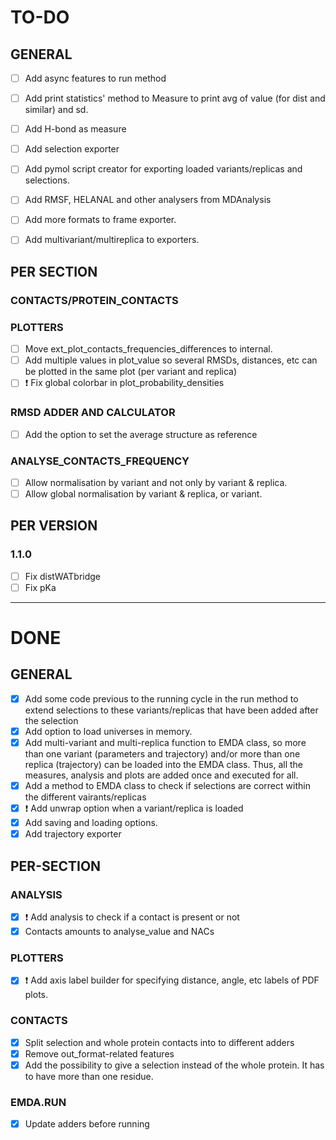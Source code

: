 # TO-DO

## GENERAL
- [ ] Add async features to run method
- [ ] Add print statistics' method to Measure to print avg of value (for dist and similar) and sd.
- [ ] Add H-bond as measure
- [ ] Add selection exporter
- [ ] Add pymol script creator for exporting loaded variants/replicas and selections.
- [ ] Add RMSF, HELANAL and other analysers from MDAnalysis
- [ ] Add more formats to frame exporter.
- [ ] Add multivariant/multireplica to exporters.


## PER SECTION
### CONTACTS/PROTEIN_CONTACTS


### PLOTTERS
- [ ] Move ext_plot_contacts_frequencies_differences to internal.
- [ ] Add multiple values in plot_value so several RMSDs, distances, etc can be plotted in the same plot (per variant and replica)
- [ ] :exclamation: Fix global colorbar in plot_probability_densities

### RMSD ADDER AND CALCULATOR
- [ ] Add the option to set the average structure as reference

### ANALYSE_CONTACTS_FREQUENCY
- [ ] Allow normalisation by variant and not only by variant & replica.
- [ ] Allow global normalisation by variant & replica, or variant.

## PER VERSION
 
### 1.1.0
- [ ] Fix distWATbridge
- [ ] Fix pKa

---------------------------------------------------------------------

# DONE

## GENERAL
- [X] Add some code previous to the running cycle in the run method to extend selections to these variants/replicas that have been added after the selection
- [X] Add option to load universes in memory.
- [X] Add multi-variant and multi-replica function to EMDA class, so more than one variant (parameters and trajectory) and/or more than one replica (trajectory) can be loaded into the EMDA class. Thus, all the measures, analysis and plots are added once and executed for all.
- [X] Add a method to EMDA class to check if selections are correct within the different vairants/replicas
- [X] :exclamation: Add unwrap option when a variant/replica is loaded
- [X] Add saving and loading options.
- [X] Add trajectory exporter

## PER-SECTION

### ANALYSIS
- [X] :exclamation: Add analysis to check if a contact is present or not
- [X] Contacts amounts to analyse_value and NACs

### PLOTTERS
- [X] :exclamation: Add axis label builder for specifying distance, angle, etc labels of PDF plots.

### CONTACTS
- [X] Split selection and whole protein contacts into to different adders
- [X] Remove out_format-related features
- [X] Add the possibility to give a selection instead of the whole protein. It has to have more than one residue.

### EMDA.RUN
- [X] Update adders before running
